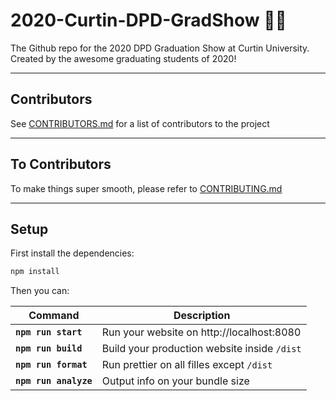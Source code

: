 # 2020-Curtin-DPD-GradShow 👨‍💻
The Github repo for the 2020 DPD Graduation Show at Curtin University.
Created by the awesome graduating students of 2020!

---

## Contributors
See [CONTRIBUTORS.md](CONTRIBUTORS.md) for a list of contributors to the project

---

## To Contributors
To make things super smooth, please refer to [CONTRIBUTING.md](CONTRIBUTING.md)


---

## Setup

First install the dependencies:

```sh
npm install
```

Then you can:

| Command               | Description                                  |
| --------------------- | -------------------------------------------- |
| **`npm run start`**   | Run your website on http://localhost:8080    |
| **`npm run build`**   | Build your production website inside `/dist` |
| **`npm run format`**  | Run prettier on all filles except `/dist`    |
| **`npm run analyze`** | Output info on your bundle size              |

